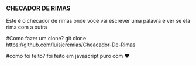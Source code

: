 ### CHECADOR DE RIMAS

Este é o checador de rimas onde voce vai escrever uma palavra e ver se ela rima com a outra 

#Como fazer um clone?
git clone https://github.com/luisjeremias/Cheacador-De-Rimas

#como foi feito?
foi feito em javascript puro com ❤